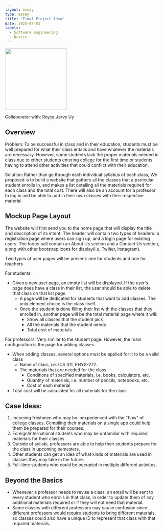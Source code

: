 ```yaml
---
layout: essay
type: essay
title: "Final Project Idea"
date: 2025-04-01
labels:
  - Software Engineering
  - Nextjs
---
```


<img width="200px" class="rounded float-start pe-4" src="https://www.thoughtco.com/thmb/OwJ0ejT-4-IS9_O3yxZanVc82Vw=/1500x0/filters:no_upscale():max_bytes(150000):strip_icc()/GettyImages-829436700-5b297785fa6bcc0036065232.jpg">

Collaborator with: Royce Jarvy Uy

## Overview
Problem: To be successful in class and in their education, students must be well prepared for what their class entails and have whatever the materials are necessary. However, some students lack the proper materials needed in class due to either students entering college for the first time or students having to attend other activities that could conflict with their education.

Solution: Rather than go through each individual syllabus of each class, We proposed is to build a website that gathers all the classes that a particular student enrolls in, and makes a list detailing all the materials required for each class and the total cost. There will also be an account for a professor to log in and be able to add in their own classes with their respective material.

## Mockup Page Layout
The website will first send you to the home page that will display the title and description of its intent. The header will contain two types of headers: a registration page where users can sign up, and a login page for existing users. The footer will contain an About Us section and a Contact Us section, along with other bootstrap icons for display(i.e. Twiiter, Instagram).

Two types of user pages will be present: one for students and one for teachers

  For students:

  <ul>
    <li>
      Given a new user page, an empty list will be displayed. If the user's page does have a class in their list, the user should be able to delete that class on that list page.
      <ul>
        <li>
          A page will be dedicated for students that want to add classes. The only element choice is the class itself.
        </li>
        <li>
          Once the student is done filling their list with the classes that they enrolled in, another page will be the total material page where it will:
          <ul>
            <li>
              Show all classes that the student pick
            </li>
            <li>
              All the materials that the student needs
            </li>
            <li>
              Total cost of materials
            </li> 
          </ul>
        </li>
      </ul>
    </li>
  </ul>

  For professors:
  Very similar to the student page. However, the main configuration is the page for adding classes.
  <ul>
    <li>
      When adding classes, several options must be applied for it to be a valid class
      <ul>
        <li>
          Name of class, i.e. ICS 311, PHYS-272.
        </li>
        <li>
          The materials that are needed for the class
          <ul>
            <li>
              Conditions of specified materials, i.e. books, calculators, etc.
            </li>
            <li>
              Quantity of materials, i.e. number of pencils, notebooks, etc.
            </li>
            <li>
              Cost of each material
            </li>
          </ul>
        </li>
      </ul>
    </li>
    <li>
      Total cost will be calculated for all materials for the class
    </li>
  </ul>

  
## Case Ideas:
<ol>
  <li>
    Incoming freshmen who may be inexperienced with the "flow" of college classes. Compiling their materials on a single app could help them be prepared for their courses.
  </li>
  <li>
    Foreign/international students who may be unfamiliar with required materials for their classes.
  </li>
  <li>
    Outside of syllabi, professors are able to help their students prepare for the class in upcoming semesters.
  </li>
  <li>
    Other students can get an idea of what kinds of materials are used in classes they may take in the future.
  </li>
  <li>
    Full-time students who could be occupied in multiple different activites.
  </li>
</ol>

## Beyond the Basics
  -  Whenever a professor needs to revise a class, an email will be sent to every student who enrolls in that class, in order to update them of any additional materials required or if they will not need that material.
  -  Same classes with different professors may cause confusion since different professors would require students to bring different materials, so classes could also have a unique ID to represent that class with that required materials.
